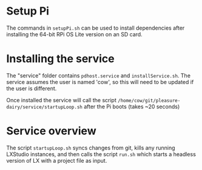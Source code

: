# Setup Pi
The commands in `setupPi.sh` can be used to install dependencies after installing the 64-bit RPi OS Lite version on an SD card.

# Installing the service
The "service" folder contains `pdhost.service` and `installService.sh`. 
The service assumes the user is named 'cow', so this will need to be updated if the user is different. 

Once installed the service will call the script `/home/cow/git/pleasure-dairy/service/startupLoop.sh` after the Pi boots (takes ~20 seconds)

# Service overview
The script `startupLoop.sh` syncs changes from git, kills any running LXStudio instances, and then calls the script `run.sh` which starts a headless version of LX with a project file as input. 


